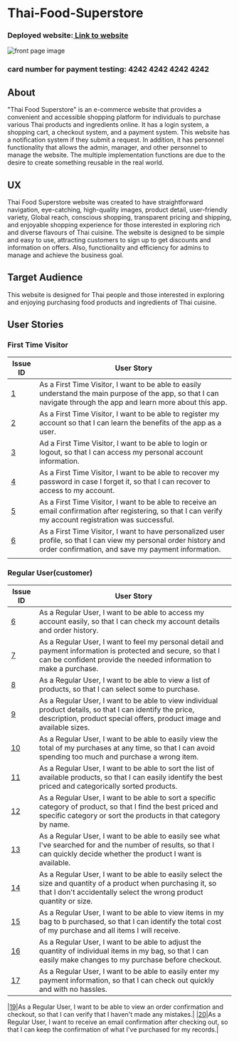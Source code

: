 # Thai-Food-Superstore
### Deployed website:[ Link to website]()
![front page image]()


### card number for payment testing: 4242 4242 4242 4242

## About
"Thai Food Superstore" is an e-commerce website that provides a convenient and accessible shopping platform for individuals to purchase various Thai products and ingredients online. It has a login system, a shopping cart, a checkout system, and a payment system. This website has a notification system if they submit a request. In addition, it has personnel functionality that allows the admin, manager, and other personnel to manage the website. The multiple implementation functions are due to the desire to create something reusable in the real world.

## UX
Thai Food Superstore website was created to have straightforward navigation, eye-catching, high-quality images, product detail, user-friendly variety, Global reach, conscious shopping, transparent pricing and 
 shipping, and enjoyable shopping experience for those interested in exploring rich and diverse flavours of Thai cuisine. The website is designed to be simple and easy to use, attracting customers to sign up to get discounts and information on offers. Also, functionality and efficiency for admins to manage and achieve the business goal.

 ## Target Audience
 This website is designed for Thai people and those interested in exploring and enjoying purchasing food products and ingredients of Thai cuisine.

 ## User Stories
 ### First Time Visitor
| Issue ID         |          User Story                      |
|------------------| ----------------------------------------- |
|[1]()|As a First Time Visitor, I want to be able to easily understand the main purpose of the app, so that I can navigate through the app and learn more about this app.|
|[2]()|As a First Time Visitor, I want to be able to register my account so that I can learn the benefits of the app as a user.|
|[3]()| Ad a First Time Visitor, I want to be able to login or logout, so that I can access my personal account information.|
|[4]()|As a First Time Visitor, I want to be able to recover my password in case I forget it, so that I can recover to access to my account.|
|[5]()|As a First Time Visitor, I want to be able to receive an email confirmation after registering, so that I can verify my account registration was successful.|
|[6]()|As a First Time Visitor, I want to have personalized user profile, so that I can view my personal order history and order confirmation, and save my payment information.|
|        |                                         |

### Regular User(customer)
| Issue ID         |          User Story                      |
|------------------| ----------------------------------------- |
|[6]()|As a Regular User, I want to be able to access my account easily, so that I can check my account details and order history.|
|[7]()|As a Regular User, I want to feel my personal detail and payment information is protected and secure, so that I can be confident provide the needed information to make a purchase.|
|[8]()|As a Regular User, I want to be able to view a list of products, so that I can select some to purchase.|
|[9]()|As a Regular User, I want to be able to view individual product details, so that I can identify the price, description, product special offers, product image and available sizes.|
|[10]()|As a Regular User, I want to be able to easily view the total of my purchases at any time, so that I can avoid spending too much and purchase a wrong item.|
|[11]()|As a Regular User, I want to be able to sort the list of available products, so that I can easily identify the best priced and categorically sorted products.|
|[12]()|As a Regular User, I want to be able to sort a specific category of product, so that I find the best priced and specific category or sort the products in that category by name.|
|[13]()|As a Regular User, I want to be able to easily see what I've searched for and the number of results, so that I can quickly decide whether the product I want is available.|
|[14]()|As a Regular User, I want to be able to easily select the size and quantity of a product when purchasing it, so that I don't accidentally select the wrong product quantity or size.|
|[15]()|As a Regular User, I want to be able to view items in my bag to b purchased, so that I can identify the total cost of my purchase and all items I will receive.|
|[16]()|As a Regular User, I want to be able to adjust the quantity of individual items in my bag, so that I can easily make changes to my purchase before checkout.|
|[17]()|As a Regular User, I want to be able to easily enter my payment information, so that I can check out quickly and with no hassles.|

|[19]()|As a Regular User, I want to be able to view an order confirmation and checkout, so that I can verify that I haven't made any mistakes.|
|[20]()|As a Regular User, I want to receive an email confirmation after checking out, so that I can keep the confirmation of what I've purchased for my records.|
